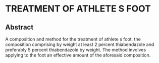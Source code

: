 # TREATMENT OF ATHLETE S FOOT

## Abstract
A composition and method for the treatment of athlete s foot, the composition comprising by weight at least 2 percent thiabendazole and preferably 5 percent thiabendazole by weight. The method involves applying to the foot an effective amount of the aforesaid composition.